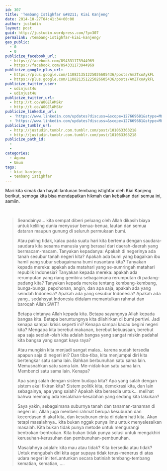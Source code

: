 ```yaml
---
id: 307
title: 'Tembang Istighfar &#8211; Kiai Kanjeng'
date: 2014-10-27T04:41:34+00:00
author: justudin
layout: post
guid: http://justudin.wordpress.com/?p=307
permalink: /tembang-istighfar-kiai-kanjeng/
geo_public:
  - 0
  - 0
publicize_facebook_url:
  - https://facebook.com/894331173944969
  - https://facebook.com/894331173944969
publicize_google_plus_url:
  - https://plus.google.com/110821351225026605436/posts/AmZTxoAykFL
  - https://plus.google.com/110821351225026605436/posts/AmZTxoAykFL
publicize_twitter_user:
  - udinjust4u
  - udinjust4u
publicize_twitter_url:
  - http://t.co/W0GElAMSkr
  - http://t.co/W0GElAMSkr
publicize_linkedin_url:
  - 'https://www.linkedin.com/updates?discuss=&scope=127669681&stype=M&topic=5932360244989546496&type=U&a=uhuE'
  - 'https://www.linkedin.com/updates?discuss=&scope=127669681&stype=M&topic=5932360244989546496&type=U&a=uhuE'
publicize_tumblr_url:
  - http://justudin.tumblr.com.tumblr.com/post/101063363218
  - http://justudin.tumblr.com.tumblr.com/post/101063363218
publicize_path_id:
  - 
  - 
categories:
  - Agama
  - Umum
tags:
  - kiai kanjeng
  - tembang istighfar
---
```

Mari kita simak dan hayati lantunan tembang istighfar oleh Kiai Kanjeng berikut, semoga kita bisa mendapatkan hikmah dan kebaikan dari semua ini, aamiin.<!--more-->



&nbsp;

> Seandainya… kita sempat diberi peluang oleh Allah dikasih biaya untuk keliling dunia menyusur benua-benua, lautan dan semua dataran maupun gunung di seluruh permukaan bumi.
> 
> Atau paling tidak, kalau pada suatu hari kita bertemu dengan saudara-saudara kita sesama manusia yang berasal dari daerah-daerah yang bermacam-macam. Tanyakan kepadanya: Apakah di negerinya ada tanah sesubur tanah negeri kita? Apakah ada bumi yang bagaikan ibu hamil yang subur sebagaimana bumi nusantara kita? Tanyakan kepada mereka: apakah ada matahari yang se-sumringah matahari republik Indonesia? Tanyakan kepada mereka: apakah ada rerumputan yang riang gembira sebagaimana rerumputan di padang-padang kita? Tanyakan kepada mereka tentang kembang-kembang, bunga-bunga, pepohonan, angin, dan apa saja, apakah ada yang seindah Indonesia? Apakah ada yang sesubur Indonesia? Apakah ada yang.. sedahsyat Indonesia didalam memantulkan rahmat dan baroqah Allah SWT?
> 
> Betapa cintanya Allah kepada kita. Betapa sayangnya Allah kepada bangsa kita. Betapa beruntungnya kita dilahirkan di bumi pertiwi. Jadi kenapa sampai krisis seperti ini? Kenapa sampai kacau begini negeri kita? Mengapa kita berebut makanan, berebut kekuasaan, berebut apa saja seolah-olah kita adalah bangsa yang sangat miskin padahal kita bangsa yang sangat kaya raya?
> 
> Atau mungkin kita menjadi sangat malas.. karena sudah tersedia apapun saja di negeri ini? Dan tiba-tiba, kita menjumpai diri kita bertengkar satu sama lain. Bahkan berbunuhan satu sama lain. Memusnahkan satu sama lain. Me-nidak-kan satu sama lain. Membenci satu sama lain. Kenapa?
> 
> Apa yang salah dengan sistem budaya kita? Apa yang salah dengan sistem akal fikiran kita? Sistem politik kita, demokrasi kita, dan lain sebagainya, apa yang salah? Apakah kita bersedia untuk… melihat bahwa memang ada kesalahan-kesalahan yang sedang kita lakukan?
> 
> Saya yakin, sebagaimana suburnya tanah dan tanaman-tanaman di negeri ini, Allah juga memberi rahmat berupa kesuburan dan kecerdasan di akal kita, dan kesuburan cinta di dalam hati kita. Akan tetapi masalahnya.. kita bukan nggak punya ilmu untuk menyelesaikan masalah. Kita bukan tidak punya metode untuk mengurangi bentrokan-bentrokan. Kita bukan tidak punya solusi untuk mengakhiri kerusuhan-kerusuhan dan pembunuhan-pembunuhan.
> 
> Masalahnya adalah: kita mau atau tidak? Kita bersedia atau tidak? Untuk mengubah diri kita agar supaya tidak terus-menerus di atas udara negeri ini terLantunkan secara batiniah tembang-tembang kematian, kematian, ….

&nbsp;